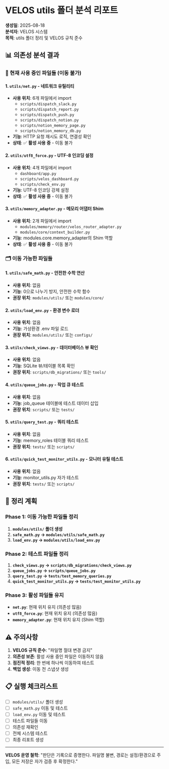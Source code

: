 # VELOS utils 폴더 분석 리포트

**생성일**: 2025-08-18  
**분석자**: VELOS 시스템  
**목적**: utils 폴더 정리 및 VELOS 규칙 준수

## 📊 의존성 분석 결과

### 🔗 현재 사용 중인 파일들 (이동 불가)

#### 1. `utils/net.py` - 네트워크 유틸리티
- **사용 위치**: 6개 파일에서 import
  - `scripts/dispatch_slack.py`
  - `scripts/dispatch_report.py` 
  - `scripts/dispatch_push.py`
  - `scripts/dispatch_notion.py`
  - `scripts/notion_memory_page.py`
  - `scripts/notion_memory_db.py`
- **기능**: HTTP 요청 재시도 로직, 연결성 확인
- **상태**: ✅ **활성 사용 중** - 이동 불가

#### 2. `utils/utf8_force.py` - UTF-8 인코딩 설정
- **사용 위치**: 4개 파일에서 import
  - `dashboard/app.py`
  - `scripts/velos_dashboard.py`
  - `scripts/check_env.py`
- **기능**: UTF-8 인코딩 강제 설정
- **상태**: ✅ **활성 사용 중** - 이동 불가

#### 3. `utils/memory_adapter.py` - 메모리 어댑터 Shim
- **사용 위치**: 2개 파일에서 import
  - `modules/memory/router/velos_router_adapter.py`
  - `modules/core/context_builder.py`
- **기능**: modules.core.memory_adapter의 Shim 역할
- **상태**: ✅ **활성 사용 중** - 이동 불가

### 🗂️ 이동 가능한 파일들

#### 1. `utils/safe_math.py` - 안전한 수학 연산
- **사용 위치**: 없음
- **기능**: 0으로 나누기 방지, 안전한 수학 함수
- **권장 위치**: `modules/utils/` 또는 `modules/core/`

#### 2. `utils/load_env.py` - 환경 변수 로더
- **사용 위치**: 없음
- **기능**: 가상환경 .env 파일 로드
- **권장 위치**: `modules/utils/` 또는 `configs/`

#### 3. `utils/check_views.py` - 데이터베이스 뷰 확인
- **사용 위치**: 없음
- **기능**: SQLite 뷰/테이블 목록 확인
- **권장 위치**: `scripts/db_migrations/` 또는 `tools/`

#### 4. `utils/queue_jobs.py` - 작업 큐 테스트
- **사용 위치**: 없음
- **기능**: job_queue 테이블에 테스트 데이터 삽입
- **권장 위치**: `scripts/` 또는 `tests/`

#### 5. `utils/query_test.py` - 쿼리 테스트
- **사용 위치**: 없음
- **기능**: memory_roles 테이블 쿼리 테스트
- **권장 위치**: `tests/` 또는 `scripts/`

#### 6. `utils/quick_test_monitor_utils.py` - 모니터 유틸 테스트
- **사용 위치**: 없음
- **기능**: monitor_utils.py 자가 테스트
- **권장 위치**: `tests/` 또는 `scripts/`

## 🎯 정리 계획

### Phase 1: 이동 가능한 파일들 정리
1. **`modules/utils/` 폴더 생성**
2. **`safe_math.py` → `modules/utils/safe_math.py`**
3. **`load_env.py` → `modules/utils/load_env.py`**

### Phase 2: 테스트 파일들 정리
1. **`check_views.py` → `scripts/db_migrations/check_views.py`**
2. **`queue_jobs.py` → `scripts/queue_jobs.py`**
3. **`query_test.py` → `tests/test_memory_queries.py`**
4. **`quick_test_monitor_utils.py` → `tests/test_monitor_utils.py`**

### Phase 3: 활성 파일들 유지
- **`net.py`**: 현재 위치 유지 (의존성 많음)
- **`utf8_force.py`**: 현재 위치 유지 (의존성 많음)
- **`memory_adapter.py`**: 현재 위치 유지 (Shim 역할)

## ⚠️ 주의사항

1. **VELOS 규칙 준수**: "파일명 절대 변경 금지"
2. **의존성 보존**: 활성 사용 중인 파일은 이동하지 않음
3. **점진적 정리**: 한 번에 하나씩 이동하여 테스트
4. **백업 생성**: 이동 전 스냅샷 생성

## 📋 실행 체크리스트

- [ ] `modules/utils/` 폴더 생성
- [ ] `safe_math.py` 이동 및 테스트
- [ ] `load_env.py` 이동 및 테스트
- [ ] 테스트 파일들 이동
- [ ] 의존성 재확인
- [ ] 전체 시스템 테스트
- [ ] 최종 리포트 생성

---
**VELOS 운영 철학**: "판단은 기록으로 증명한다. 파일명 불변, 경로는 설정/환경으로 주입, 모든 저장은 자가 검증 후 확정한다."


